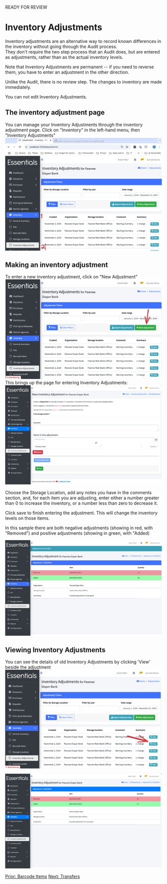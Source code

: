 READY FOR REVIEW

# Inventory Adjustments

Inventory adjustments are an alternative way to record known differences in the inventory without going through the Audit process.  
They don't require the two step process that an Audit does, but are entered as adjustments, rather than as the actual inventory levels.

Note that Inventory Adjustments are permanent -- if you need to reverse them,  you have to enter an adjustment in the other direction.

Unlike the Audit, there is no review step.  The changes to inventory are made immediately.

You can not edit Inventory Adjustments.

## The inventory adjustment page
You can manage your Inventory Adjustments through the inventory adjustment page.  Click on "Inventory" in the left-hand menu, then "Inventory Adjustments"
![Navigation to Inventory Adjustments](images/inventory/inventory_adjustments_navigation.png)

## Making an inventory adjustment

To enter a new inventory adjustment,  click on "New Adjustment"
![Navigation to new Inventory Adjustment](images/inventory/inventory_adjustments_new_navigation.png)
This brings up the page for entering Inventory Adjustments:
![New Inventory Adjustment page](images/inventory/inventory_adjustments_new.png)

Choose the Storage Location, add any notes you have in the comments section,  and, for each item you are adjusting, enter either a number greater than 0 to increase the inventory, or a number less than zero to decrease it.

Click save to finish entering the adjustment.  This will change the inventory levels on those items.

In this sample there are both negative adjustments (showing in red, with "Removed") and positive adjustments (showing in green, with "Added)

![Result of entering adjustment](images/inventory/inventory_adjustments_result.png)

## Viewing Inventory Adjustments

You can see the details of old Inventory Adjustments by clicking 'View' beside the adjustment
![View  Inventory Adjustments navigation](images/inventory/inventory_adjustments_view_navigation.png)

![view Inventory Adjustments](images/inventory/inventory_adjustments_view.png)


[Prior: Barcode Items](inventory_barcodes.md) [Next:  Transfers](inventory_transfers.md)
